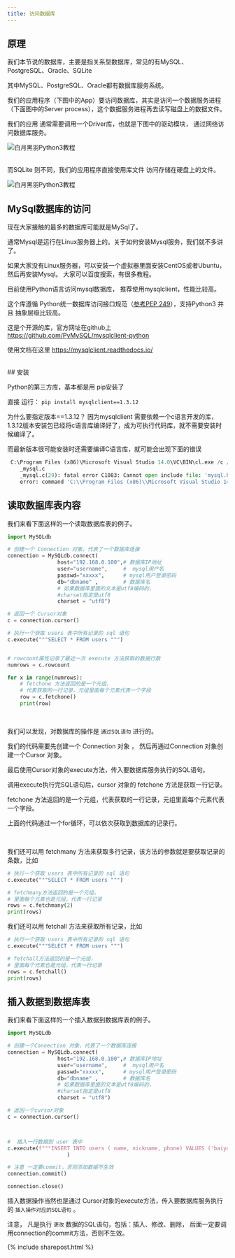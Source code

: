 ```yaml
---
title: 访问数据库
---
```



## 原理

我们本节说的数据库，主要是指关系型数据库，常见的有MySQL、PostgreSQL、Oracle、SQLite

其中MySQL、PostgreSQL、Oracle都有数据库服务系统。

我们的应用程序（下图中的App）要访问数据库，其实是访问一个数据服务进程（下面图中的Server process），这个数据服务进程再去读写磁盘上的数据文件。

我们的应用 通常需要调用一个Driver库，也就是下图中的驱动模块， 通过网络访问数据库服务。


![白月黑羽Python3教程](https://user-images.githubusercontent.com/36257654/37466758-8777e66e-2899-11e8-96f9-ab39b41c73c2.png)


<br>
而SQLite 则不同，我们的应用程序直接使用库文件 访问存储在硬盘上的文件。
          
![白月黑羽Python3教程](https://user-images.githubusercontent.com/36257654/37466827-ae25caba-2899-11e8-82d7-f3d656ffaba1.png)



## MySql数据库的访问

现在大家接触的最多的数据库可能就是MySql了。

通常Mysql是运行在Linux服务器上的。关于如何安装Mysql服务，我们就不多讲了。

如果大家没有Linux服务器，可以安装一个虚拟器里面安装CentOS或者Ubuntu，然后再安装Mysql。 大家可以百度搜索，有很多教程。


目前使用Python语言访问mysql数据库， 推荐使用mysqlclient，性能比较高。


这个库遵循 Python统一数据库访问接口规范（[参考PEP 249](https://www.python.org/dev/peps/pep-0249/)），支持Python3 并且  抽象层级比较高。

这是个开源的库，官方网址在github上 https://github.com/PyMySQL/mysqlclient-python


使用文档在这里  https://mysqlclient.readthedocs.io/





<br>
## 安装

Python的第三方库，基本都是用 pip安装了

直接 运行： ```pip install mysqlclient==1.3.12``` 


为什么要指定版本==1.3.12？
因为mysqlclient 需要依赖一个c语言开发的库， 1.3.12版本安装包已经将c语言库编译好了，成为可执行代码库，就不需要安装时候编译了。

而最新版本很可能安装时还需要编译C语言库，就可能会出现下面的错误

```py
 C:\Program Files (x86)\Microsoft Visual Studio 14.0\VC\BIN\cl.exe /c /nologo /Ox /W3 /GL /DNDEBUG /MD -Dversion_info=(1,3,13,'final',0) -D__version__=1.3.13 "-IC:\Program Files (x86)\MySQL\MySQL Connector C 6.1\include" -Id:\tools\python36\include -Id:\tools\python36\include "-IC:\Program Files (x86)\Microsoft Visual Studio 14.0\VC\INCLUDE" "-IC:\Program Files (x86)\Windows Kits\10\include\10.0.10240.0\ucrt" "-IC:\Program Files (x86)\Windows Kits\10\include\10.0.10240.0\shared" "-IC:\Program Files (x86)\Windows Kits\10\include\10.0.10240.0\um" "-IC:\Program Files (x86)\Windows Kits\10\include\10.0.10240.0\winrt" /Tc_mysql.c /Fobuild\temp.win32-3.6\Release\_mysql.obj /Zl
    _mysql.c
    _mysql.c(29): fatal error C1083: Cannot open include file: 'mysql.h': No such file or directory
    error: command 'C:\\Program Files (x86)\\Microsoft Visual Studio 14.0\\VC\\BIN\\cl.exe' failed with exit status 2
```


## 读取数据库表内容

我们来看下面这样的一个读取数据库表的例子。

```py
import MySQLdb

# 创建一个 Connection 对象，代表了一个数据库连接
connection = MySQLdb.connect(
                host="192.168.0.100",# 数据库IP地址  
                user="username",     #  mysql用户名
                passwd="xxxxx",      # mysql用户登录密码
                db="dbname" ,        # 数据库名
                # 如果数据库里面的文本是utf8编码的，
                #charset指定是utf8
                charset = "utf8")   

# 返回一个 Cursor对象
c = connection.cursor()

# 执行一个获取 users 表中所有记录的 sql 语句
c.execute("""SELECT * FROM users """)


# rowcount属性记录了最近一次 execute 方法获取的数据行数
numrows = c.rowcount

for x in range(numrows):
    # fetchone 方法返回的是一个元组，
    # 代表获取的一行记录，元组里面每个元素代表一个字段
    row = c.fetchone()
    print(row)
```

<br>

我们可以发现，对数据库的操作是 ```通过SQL语句``` 进行的。

我们的代码需要先创建一个 Connection 对象 ， 然后再通过Connection 对象创建一个Cursor 对象。

最后使用Cursor对象的execute方法，传入要数据库服务执行的SQL语句。

调用execute执行完SQL语句后，cursor 对象的 fetchone 方法是获取一行记录。

fetchone 方法返回的是一个元组，代表获取的一行记录，元组里面每个元素代表一个字段。

上面的代码通过一个for循环，可以依次获取到数据库的记录行。

<br>

我们还可以用 fetchmany 方法来获取多行记录，该方法的参数就是要获取记录的条数，比如

```py
# 执行一个获取 users 表中所有记录的 sql 语句
c.execute("""SELECT * FROM users """)

# fetchmany方法返回的是一个元组，
# 里面每个元素也是元组，代表一行记录
rows = c.fetchmany(2)
print(rows)
```

我们还可以用 fetchall 方法来获取所有记录，比如

```py
# 执行一个获取 users 表中所有记录的 sql 语句
c.execute("""SELECT * FROM users """)

# fetchall方法返回的是一个元组，
# 里面每个元素也是元组，代表一行记录
rows = c.fetchall()
print(rows)
```


## 插入数据到数据库表

我们来看下面这样的一个插入数据到数据库表的例子。


```py
import MySQLdb

# 创建一个Connection 对象，代表了一个数据库连接
connection = MySQLdb.connect(
                host="192.168.0.100",# 数据库IP地址  
                user="username",     #  mysql用户名
                passwd="xxxxx",      # mysql用户登录密码
                db="dbname" ,        # 数据库名
                # 如果数据库里面的文本是utf8编码的，
                #charset指定是utf8
                charset = "utf8")   

# 返回一个cursor对象
c = connection.cursor()



#  插入一行数据到 user 表中
c.execute(f"""INSERT INTO users ( name, nickname, phone) VALUES ('baiyueheiyu', '白月黑羽', '13312345678')"""
                   )

# 注意 一定要commit，否则添加数据不生效
connection.commit()

connection.close()

```

插入数据操作当然也是通过  Cursor对象的execute方法，传入要数据库服务执行的 ```插入操作对应的SQL语句``` 。

注意， 凡是执行 ```更改``` 数据的SQL语句，包括：插入、修改、删除， 后面一定要调用connection的commit方法，否则不生效。

{% include sharepost.html %}